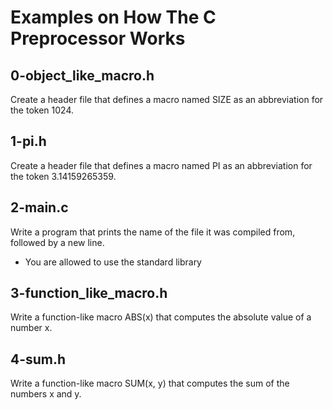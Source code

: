 # Examples on How The C Preprocessor Works


## 0-object_like_macro.h

Create a header file that defines a macro named SIZE as an abbreviation for the token 1024.

## 1-pi.h

Create a header file that defines a macro named PI as an abbreviation for the token 3.14159265359.

## 2-main.c

Write a program that prints the name of the file it was compiled from, followed by a new line.

* You are allowed to use the standard library

## 3-function_like_macro.h

Write a function-like macro ABS(x) that computes the absolute value of a number x.

## 4-sum.h

Write a function-like macro SUM(x, y) that computes the sum of the numbers x and y.
